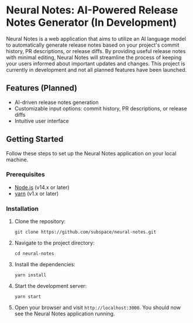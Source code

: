 # Neural Notes: AI-Powered Release Notes Generator (In Development)

Neural Notes is a web application that aims to utilize an AI language model to automatically generate release notes based on your project's commit history, PR descriptions, or release diffs. By providing useful release notes with minimal editing, Neural Notes will streamline the process of keeping your users informed about important updates and changes. This project is currently in development and not all planned features have been launched.

## Features (Planned)

-   AI-driven release notes generation
-   Customizable input options: commit history, PR descriptions, or release diffs
-   Intuitive user interface

## Getting Started

Follow these steps to set up the Neural Notes application on your local machine.

### Prerequisites

-   [Node.js](https://nodejs.org/en/) (v14.x or later)
-   [yarn](https://yarnpkg.com/getting-started/install) (v1.x or later)

### Installation

1. Clone the repository:

    ```
    git clone https://github.com/subspace/neural-notes.git
    ```

2. Navigate to the project directory:

    ```
    cd neural-notes
    ```

3. Install the dependencies:

    ```
    yarn install
    ```

4. Start the development server:

    ```
    yarn start
    ```

5. Open your browser and visit `http://localhost:3000`. You should now see the Neural Notes application running.
